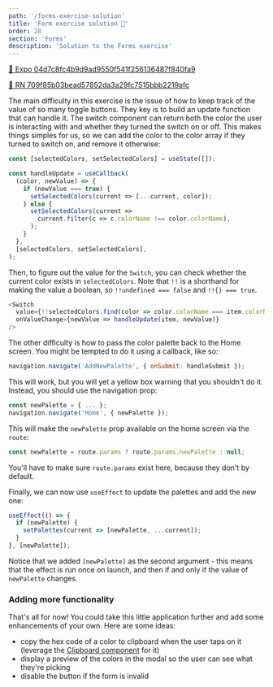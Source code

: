 ```yaml
---
path: '/forms-exercise-solution'
title: 'Form exercise solution 👀'
order: 28
section: 'Forms'
description: 'Solution to the Forms exercise'
---
```


[🔗 Expo 04d7c8fc4b9d9ad9550f541f256136487f840fa9](https://github.com/kadikraman/AwesomeProjectExpo/commit/04d7c8fc4b9d9ad9550f541f256136487f840fa9)

[🔗 RN 709f85b03bead57852da3a29fc7515bbb2219afc](https://github.com/kadikraman/AwesomeProjectRN/commit/709f85b03bead57852da3a29fc7515bbb2219afc)

The main difficulty in this exercise is the issue of how to keep track of the value of so many toggle buttons. They key is to build an update function that can handle it. The switch component can return both the color the user is interacting with and whether they turned the switch on or off. This makes things simples for us, so we can add the color to the color array if they turned to switch on, and remove it otherwise:

```js
const [selectedColors, setSelectedColors] = useState([]);

const handleUpdate = useCallback(
  (color, newValue) => {
    if (newValue === true) {
      setSelectedColors(current => [...current, color]);
    } else {
      setSelectedColors(current =>
        current.filter(c => c.colorName !== color.colorName),
      );
    }
  },
  [selectedColors, setSelectedColors],
);
```

Then, to figure out the value for the `Switch`, you can check whether the current color exists in `selectedColors`. Note that `!!` is a shorthand for making the value a boolean, so `!!undefined === false` and `!!{} === true`.

```js
<Switch
  value={!!selectedColors.find(color => color.colorName === item.colorName)}
  onValueChange={newValue => handleUpdate(item, newValue)}
/>
```

The other difficulty is how to pass the color palette back to the Home screen. You might be tempted to do it using a callback, like so:

```js
navigation.navigate('AddNewPalette', { onSubmit: handleSubmit });
```

This will work, but you will yet a yellow box warning that you shouldn't do it. Instead, you should use the navigation prop:

```js
const newPalette = { ... };
navigation.navigate('Home', { newPalette });
```

This will make the `newPalette` prop available on the home screen via the `route`:

```js
const newPalette = route.params ? route.params.newPalette : null;
```

You'll have to make sure `route.params` exist here, because they don't by default.

Finally, we can now use `useEffect` to update the palettes and add the new one:

```js
useEffect(() => {
  if (newPalette) {
    setPalettes(current => [newPalette, ...current]);
  }
}, [newPalette]);
```

Notice that we added `[newPalette]` as the second argument - this means that the effect is run once on launch, and then if and only if the value of `newPalette` changes.

### Adding more functionality

That's all for now! You could take this little application further and add some enhancements of your own. Here are some ideas:

- copy the hex code of a color to clipboard when the user taps on it (leverage the [Clipboard component](https://github.com/react-native-community/clipboard) for it)
- display a preview of the colors in the modal so the user can see what they're picking
- disable the button if the form is invalid
